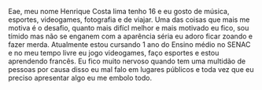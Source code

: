 Eae, meu nome Henrique Costa lima tenho 16 e eu gosto de música, esportes, videogames, fotografia e de viajar. Uma das coisas que mais me motiva é o desafio, quanto mais difícl melhor e mais motivado eu fico, sou tímido mas não se enganem com a aparência séria eu adoro ficar zoando e fazer merda. Atualmente estou cursando 1 ano do Ensino médio no SENAC e no meu tempo livre eu jogo videogames, faço esportes e estou aprendendo francês. Eu fico muito nervoso quando tem uma multidão de pessoas por causa disso eu mal falo em lugares públicos e toda vez que eu preciso apresentar algo eu me embolo todo. 
